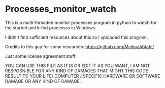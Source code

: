 # Processes_monitor_watch

This is a multi-threaded monitor processes program in python to watch for the started and killed processes in Windows.

I didn't find sufficient resources about this so I uploaded this program.

Credits to this guy for some resources: https://github.com/MinhazAbtahi/

Just some license agreement stuff:

YOU CAN USE THIS FILE AS IT IS OR EDIT IT AS YOU WANT, I AM NOT RESPOSNIBLE FOR ANY KIND OF DAMAGES THAT MIGHT THIS CODE RESULT TO YOUR LIFE/ COMPUTER / SPECIFIC HARDWARE OR SOFTWARE DAMAGE OR ANY KIND OF DAMAGE.
